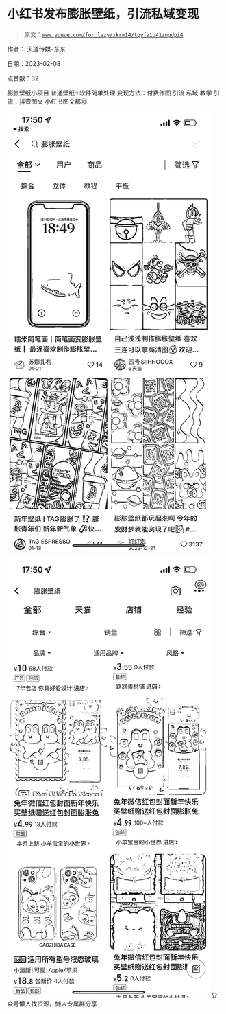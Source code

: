 # 小红书发布膨胀壁纸，引流私域变现

> 原文：[`www.yuque.com/for_lazy/xkrm14/tqyfz1o41zngdpi4`](https://www.yuque.com/for_lazy/xkrm14/tqyfz1o41zngdpi4)



作者： 天道传媒-东东



日期：2023-02-08



点赞数：32

<ne-hole id="u7d792b85" data-lake-id="u7d792b85"><ne-card data-card-name="hr" data-card-type="block" id="TrG5C" data-event-boundary="card">

膨胀壁纸小项目 普通壁纸➕软件简单处理 变现方法：付费作图 引流 私域 教学 引流：抖音图文 小红书图文都🉑️



<ne-card data-card-name="image" data-card-type="inline" id="o8d5V" data-event-boundary="card">![](img/6fe6b7216bc4778b139b38353da8380c.png)</ne-card>



<ne-card data-card-name="image" data-card-type="inline" id="PmbiL" data-event-boundary="card">![](img/8961cfcbd5e1c634a0a02788dbfe8ffd.png)  <ne-hole id="uc9874f71" data-lake-id="uc9874f71"><ne-card data-card-name="hr" data-card-type="block" id="Kfzfb" data-event-boundary="card"><ne-p id="u9aec5128" data-lake-id="u9aec5128">公众号懒人找资源，懒人专属群分享

</ne-card></ne-hole></ne-card></ne-p></ne-card></ne-hole>